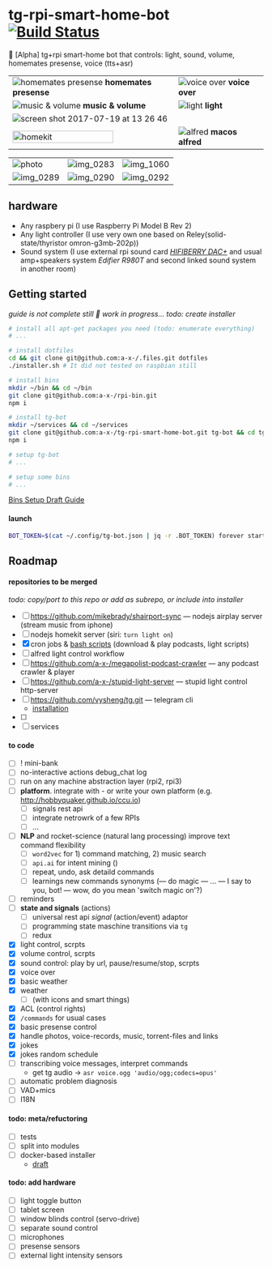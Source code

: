 # tg-rpi-smart-home-bot [![Build Status](https://travis-ci.org/a-x-/tg-rpi-smart-home-bot.svg?branch=master)](https://travis-ci.org/a-x-/tg-rpi-smart-home-bot)
🚧 [Alpha] tg+rpi smart-home bot that controls: light, sound, volume, homemates presense, voice (tts+asr)

| | |
| --- | --- |
| ![homemates presense](https://user-images.githubusercontent.com/6201068/28362747-53446658-6c86-11e7-9c1a-eb934ae44231.png) **homemates presense** | ![voice over](https://user-images.githubusercontent.com/6201068/28362755-59af9bac-6c86-11e7-9fa1-921e5f025de2.png) **voice over** |
| ![music & volume](https://user-images.githubusercontent.com/6201068/28362760-5e361d9a-6c86-11e7-887a-0c4b2a675e09.png) **music & volume** | ![light](https://user-images.githubusercontent.com/6201068/28362781-6d89c648-6c86-11e7-847d-bc4c5be0fac9.png) **light** |
| ![screen shot 2017-07-19 at 13 26 46](https://user-images.githubusercontent.com/6201068/28362820-a6ed78b2-6c86-11e7-8c66-f4a5aa143325.png) | |
| <img alt="homekit" src="https://user-images.githubusercontent.com/6201068/34981829-c515cc6a-fab9-11e7-8af9-8354ce0e212f.jpg" width="80%" /> | ![alfred](https://user-images.githubusercontent.com/6201068/28365373-fc7a4a8a-6c90-11e7-9d79-8b1775fa2f3d.jpg) **macos alfred** |


| | | |
| --- | --- | --- |
| ![photo](https://user-images.githubusercontent.com/6201068/28364002-6750729a-6c8b-11e7-9bf0-0cffdf9242b9.jpg) | ![img_0283](https://user-images.githubusercontent.com/6201068/30253637-dbe9d3aa-9691-11e7-93f2-0d25d15fe183.jpg) | ![img_1060](https://user-images.githubusercontent.com/6201068/30253658-27aeca98-9692-11e7-9b3c-01bc5d51aa36.jpg) |
| ![img_0289](https://user-images.githubusercontent.com/6201068/30253638-dbea0442-9691-11e7-95eb-0fbd032f7f0a.jpg) | ![img_0290](https://user-images.githubusercontent.com/6201068/30253640-dbeadbd8-9691-11e7-96c1-90863718b0d1.jpg) | ![img_0292](https://user-images.githubusercontent.com/6201068/30253636-dbe8d0fe-9691-11e7-988b-fd320f2d523a.jpg) |

## hardware
* Any raspbery pi (I use Raspberry Pi Model B Rev 2)
* Any light controller (I use very own one based on Reley(solid-state/thyristor omron-g3mb-202p))
* Sound system (I use external rpi sound card *[HIFIBERRY DAC+](https://www.hifiberry.com/shop/boards/hifiberry-dacplus-phone/)* and usual amp+speakers system *Edifier R980T* and second linked sound system in another room)

## Getting started
*guide is not complete still 🚧 work in progress…*
*todo: create installer*

```sh
# install all apt-get packages you need (todo: enumerate everything)
# ...

# install dotfiles
cd && git clone git@github.com:a-x-/.files.git dotfiles
./installer.sh # It did not tested on raspbian still

# install bins
mkdir ~/bin && cd ~/bin
git clone git@github.com:a-x-/rpi-bin.git
npm i

# install tg-bot
mkdir ~/services && cd ~/services
git clone git@github.com:a-x-/tg-rpi-smart-home-bot.git tg-bot && cd tg-bot
npm i

# setup tg-bot
# ...

# setup some bins
# ...
```

[Bins Setup Draft Guide](https://github.com/a-x-/tg-rpi-smart-home-bot/wiki/Installation-everything-DRAFT)

#### launch
```sh
BOT_TOKEN=$(cat ~/.config/tg-bot.json | jq -r .BOT_TOKEN) forever start ~/services/tg-bot/index.js
```

## Roadmap

#### repositories to be merged
*todo: copy/port to this repo or add as subrepo, or include into installer*

* [ ] https://github.com/mikebrady/shairport-sync — nodejs airplay server (stream music from iphone)
* [ ] nodejs homekit server (siri: `turn light on`)
* [x] cron jobs & [bash scripts] (download & play podcasts, light scripts)
* [ ] alfred light control workflow
* [ ] https://github.com/a-x-/megapolist-podcast-crawler — any podcast crawler & player
* [ ] https://github.com/a-x-/stupid-light-server — stupid light control http-server
* [ ] https://github.com/vysheng/tg.git — telegram cli
  * [installation](https://gist.github.com/a-x-/2530f94f838f7fc910563786269ebe03)
* [ ] [bash scripts]: https://github.com/a-x-/rpi-bin
* [ ] services

#### to code
* [ ] ! mini-bank
* [ ] no-interactive actions debug_chat log
* [ ] run on any machine abstraction layer (rpi2, rpi3)
* [ ] **platform**. integrate with - or write your own platform (e.g. http://hobbyquaker.github.io/ccu.io)
    * [ ] signals rest api
    * [ ] integrate netrowrk of a few RPIs
    * [ ] ...
* [ ] **NLP** and rocket-science (natural lang processing) improve text command flexibility
  * [ ] `word2vec` for 1) command matching, 2) music search
  * [ ] `api.ai` for intent mining ()
  * [ ] repeat, undo, ask detaild commands
  * [ ] learnings new commands synonyms (— do magic — ... — I say to you, bot! — wow, do you mean 'switch magic on'?)
* [ ] reminders
* [ ] **state and signals** (actions)
  * [ ] universal rest api *signal* (action/event) adaptor
  * [ ] programming state maschine transitions via `tg`
  * [ ] redux
* [x] light control, scrpts
* [x] volume control, scrpts
* [x] sound control: play by url, pause/resume/stop, scrpts
* [x] voice over
* [x] basic weather
* [x] weather
  * [ ] (with icons and smart things)
* [x] ACL (control rights)
* [x] `/commands` for usual cases
* [x] basic presense control
* [x] handle photos, voice-records, music, torrent-files and links
* [x] jokes
 * [x] jokes random schedule
* [ ] transcribing voice messages, interpret commands
  * get tg audio -> `asr voice.ogg 'audio/ogg;codecs=opus'`
* [ ] automatic problem diagnosis
* [ ] VAD+mics
* [ ] I18N

#### todo: meta/refuctoring
* [ ] tests
* [ ] split into modules
* [ ] docker-based installer
    * [draft](https://github.com/a-x-/tg-rpi-smart-home-bot/wiki/Installation-everything-DRAFT)

#### todo: add hardware
* [ ] light toggle button
* [ ] tablet screen
* [ ] window blinds control (servo-drive)
* [ ] separate sound control
* [ ] microphones
* [ ] presense sensors
* [ ] external light intensity sensors
